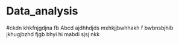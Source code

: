 # Data_analysis
#ckdn khkfnjgdjna fb
Abcd ajdhhdjds mxhkjjbwhhakh f bwbnsbjhib
jkhugjbzhd fjgb bhyi 
hi mabdi sjsj nkk
